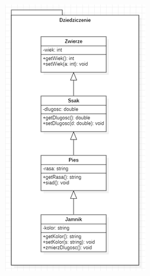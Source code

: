 <kbd>![alt-text](https://github.com/JakubMakaruk/UMCS/blob/master/Inzynieria%20oprogramowania/%C4%87wiczenia1/%C4%87w1.png)</kbd>
